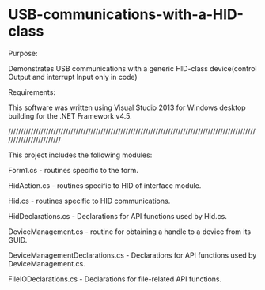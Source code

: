 # USB-communications-with-a-HID-class
Purpose: 

Demonstrates USB communications with a generic HID-class device(control Output and interrupt Input only in code)

Requirements:

This software was written using Visual Studio 2013 for Windows desktop building for the .NET Framework v4.5.

////////////////////////////////////////////////////////////////////////////////////////////////////////////////////////

This project includes the following modules:

Form1.cs - routines specific to the form.

HidAction.cs - routines specific to HID of interface module.

Hid.cs - routines specific to HID communications.

HidDeclarations.cs - Declarations for API functions used by Hid.cs.

DeviceManagement.cs - routine for obtaining a handle to a device from its GUID.

DeviceManagementDeclarations.cs - Declarations for API functions used by DeviceManagement.cs.

FileIODeclarations.cs - Declarations for file-related API functions.
